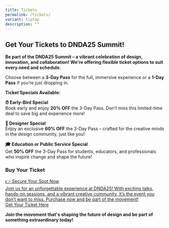 ```yaml
---
title: Tickets
permalink: /tickets/
variant: tiptap
description: ""
---
```

<h2>Get Your Tickets to DNDA25 Summit!</h2>
<p><strong>Be part of the DNDA25 Summit – a vibrant celebration of design, innovation, and collaboration! We're offering flexible ticket options to suit every need and schedule.</strong>
</p>
<p>Choose between a <strong>3-Day Pass</strong> for the full, immersive experience
or a <strong>1-Day Pass</strong> if you’re just dropping in.</p>
<p><strong>Ticket Specials Available:</strong>
</p>
<p><strong>⏰ Early-Bird Special</strong>
<br>Book early and enjoy <strong>20% OFF</strong> the 3-Day Pass. Don’t miss
this limited-time deal to save big and experience more!</p>
<p><strong>🎨 Designer Special</strong>
<br>Enjoy an exclusive <strong>60% OFF</strong> the 3-Day Pass – crafted for
the creative minds in the design community, just like you!</p>
<p><strong>🎓 Education or Public Service Special</strong>
<br>Get <strong>50% OFF</strong> the 3-Day Pass for students, educators, and
professionals who inspire change and shape the future!</p>
<p></p>
<h3><strong>Buy Your Ticket</strong></h3>
<div class="isomer-card-grid"><a rel="noopener noreferrer nofollow" href="https://www.isomer.gov.sg" class="isomer-card"><div class="isomer-card-body"><div class="isomer-card-title">👉 Secure Your Spot Now</div><div class="isomer-card-description">Join us for an unforgettable experience at DNDA25! With exciting talks, hands-on sessions, and a vibrant creative community, it’s the event you don’t want to miss. Purchase now and be part of the movement!</div><div class="isomer-card-link">Get Your Ticket Here</div></div></a>
</div>
<p></p>
<p><strong>Join the movement that's shaping the future of design and be part of something extraordinary today!</strong>
</p>